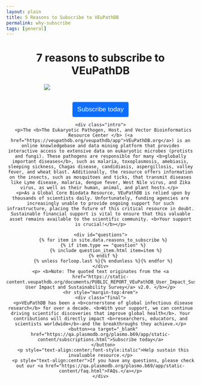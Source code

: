 ```yaml
---
layout: plain
title: 5 Reasons to Subscribe to VEuPathDB 
permalink: why-subscribe
tags: [general]
---
```

<style>
  div.static-content {
   
    div.centered {
      margin: 0 auto;
      max-width: 46rem;
      text-align: center;
    }
    p {    
      margin: 1rem auto 1rem;
      text-align: left;
      font-size: 110%;
    }
    hr {
      height: 0.5rem;
      background-color: #07304c;
      margin-top: 4rem;
    }
    img#main {
      margin: 0 auto 2rem;
      max-width: 60%;
      display: block;
    }
    div.intro {
      margin-top: 3em;
    }
    div.question {
      margin: 2rem auto 1rem;
      font-weight: 600;
      font-size: 120%;
      text-align: left;        
    }
    div.quotes {
      display: flex;
    }
    div.quotes img {
      align-self: center;
      width: 3em;
    }
    div.quotes img#closequote {
      position: relative;
      right: 1.5em;
    }
    div.quotes div {
      font-size: 800%;
      color: lightgrey;
      font-family: math;
    }
    blockquote {
      font-style: italic;
      max-width: 40rem;
      text-align: left;
    }
    blockquote p {
      margin: 0;
    }
    blockquote cite {
      font-style: normal;
      line-height: 1.75;
    }
    button {
      cursor: pointer;
      outline: 0;
      color: #fff;
      background-color: #0d6efd;
      border-color: #0d6efd;
      display: inline-block;
      line-height: 1.5;
      text-align: center;
      border: 1px solid transparent;
      padding: 6px 12px;
      border-radius: .25rem;
      transition: color .15s ease-in-out,background-color .15s ease-in-out,border-color .15s ease-in-out,box-shadow .15s ease-in-out;
    }
    button:hover {
      color: #fff;
      background-color: #0b5ed7;
      border-color: #0a58ca;
    }
    button a {
      text-decoration: none;
      color: #fff;
      font-size: 1.3em;
      font-weight: 400;
    }
    img#openquote {
      width: 3em;
      position: relative;
      right: 26em;
      top: 3em;
    }
    img#closequote {
      width: 3em;
      position: relative;
      left: 23em;
      bottom: 3em;
    }
  }
</style>

<div class="static-content">

  <h1 style="text-align:center">7 reasons to subscribe to VEuPathDB</h1>
  <div class="centered">
    <img id="main" src="{{'/assets/images/veupathdb_sub.png' | absolute_url}}" />
    <button><a target="_blank" href="https://qa.plasmodb.org/plasmo.b69/app/static-content/subscriptions.html">Subscribe today</a></button>

    <div class="intro">
      <p>The <b>The Eukaryotic Pathogen, Host, and Vector Bioinformatics Resource Center </b> (<a href="https://veupathdb.org/veupathdb/app">VEuPathDB.org</a>) is an online knowledgebase and data mining platform that provides interactive access to extensive data on eukaryotic microbes (protists and fungi). These pathogens are responsible for many <b>globally important diseases</b>, such as malaria, toxoplasmosis, amebiasis, sleeping sickness, Chagas disease, candidiasis, aspergillosis, valley fever, and wheat blast. Additionally, the resource offers information on the insects, such as mosquitoes and ticks, that transmit diseases like Lyme disease, malaria, dengue fever, West Nile virus, and Zika virus, as well as their human, animal, and plant hosts.</p> 
      <p>As a Global Core Biodata Resource, VEuPathDB is relied upon by thousands of scientists daily. Unfortunately, funding agencies are increasingly unable to provide ongoing support for such infrastructure, placing the future of this critical resource in doubt. Sustainable financial support is vital to ensure that this valuable asset remains available to the scientific community. <b>Your support is crucial!</b></p>

    <div id="questions">
      {% for item in site.data.reasons_to_subscribe %}
      {% if item.type == "question" %}
        {% include question_item.html item=item %}
      {% endif %}
      {% unless forloop.last %}{% endunless %}{% endfor %}
    </div>
    <p> <b>Note: The quoted text originates from the <a href="https://static-content.veupathdb.org/documents/PUBLIC_REPORT_VEuPathDB_User_Impact_Sustainability_Survey.pdf">VEuPathDB User Impact and Sustainability Survey</a> v2.0. </b></p>
    <hr style="margin-top:4rem">
    <div class="final">
      <p>VEuPathDB has been a <b>cornerstone of global infectious disease research</b> for over a decade. <b>With your support, we can continue driving scientific discoveries that improve global health</b>. Your contributions will directly impact <b>researchers, educators, and scientists worldwide</b>-and the breakthroughs they achieve.</p>
      <button><a target="_blank" href="https://qa.plasmodb.org/plasmo.b69/app/static-content/subscriptions.html">Subscribe today</a>
      </button>
      <p style="text-align:center;font-style:italic">Help sustain this invaluable resource.</p>
      <p style="text-align:center">If you have any questions, please check out our <a href="https://qa.plasmodb.org/plasmo.b69/app/static-content/faq.html">FAQs.</a></p>
    </div>

  </div>
</div>

